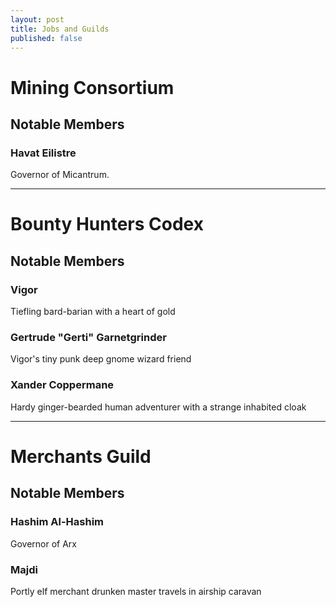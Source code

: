 ```yaml
---
layout: post
title: Jobs and Guilds
published: false
---
```


# Mining Consortium

## Notable Members

### Havat Eilistre

Governor of Micantrum.

---

# Bounty Hunters Codex

## Notable Members

### Vigor

Tiefling bard-barian with a heart of gold

### Gertrude "Gerti" Garnetgrinder

Vigor's tiny punk deep gnome wizard friend

### Xander Coppermane

Hardy ginger-bearded human adventurer with a strange inhabited cloak

---

# Merchants Guild

## Notable Members

### Hashim Al-Hashim

Governor of Arx

### Majdi

Portly elf merchant drunken master travels in airship caravan
